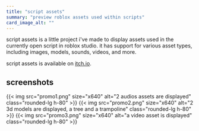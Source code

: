 ```yaml
---
title: "script assets"
summary: "preview roblox assets used within scripts"
card_image_alt: ""
---
```


script assets is a little project i've made to display assets used in the currently open script in roblox studio. it has support for various asset types, including images, models, sounds, videos, and more. 

script assets is available on [itch.io](https://phoebethewitch.itch.io/script-assets).

## screenshots

<div class="flex flex-wrap gap-4">
{{< img src="promo1.png" size="x640" alt="2 audios assets are displayed" class="rounded-lg h-80" >}}
{{< img src="promo2.png" size="x640" alt="2 3d models are displayed, a tree and a trampoline" class="rounded-lg h-80" >}}
{{< img src="promo3.png" size="x640" alt="a video asset is displayed" class="rounded-lg h-80" >}}
</div>
